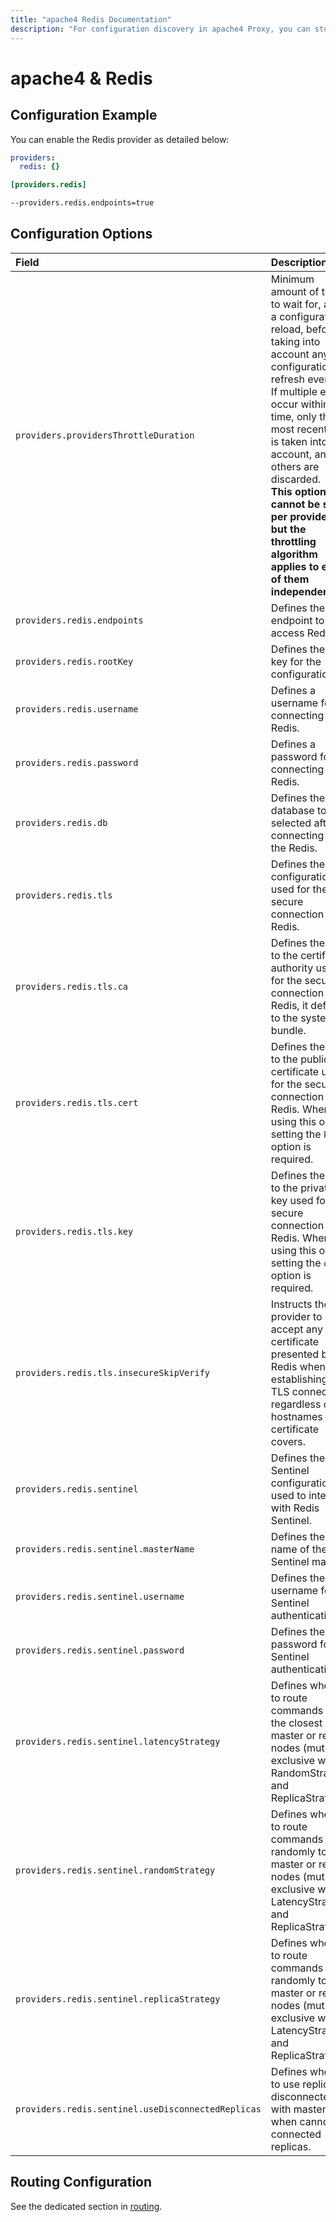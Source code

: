 ```yaml
---
title: "apache4 Redis Documentation"
description: "For configuration discovery in apache4 Proxy, you can store your configurations in Redis. Read the technical documentation."
---
```


# apache4 & Redis

## Configuration Example

You can enable the Redis provider as detailed below:

```yaml tab="File (YAML)"
providers:
  redis: {}
```

```toml tab="File (TOML)"
[providers.redis]
```

```bash tab="CLI"
--providers.redis.endpoints=true
```

## Configuration Options

| Field | Description                                               | Default              | Required |
|:------|:----------------------------------------------------------|:---------------------|:---------|
| `providers.providersThrottleDuration` | Minimum amount of time to wait for, after a configuration reload, before taking into account any new configuration refresh event.<br />If multiple events occur within this time, only the most recent one is taken into account, and all others are discarded.<br />**This option cannot be set per provider, but the throttling algorithm applies to each of them independently.** | 2s  | No |
| `providers.redis.endpoints` | Defines the endpoint to access Redis. |  "127.0.0.1:6379"    | Yes   |
| `providers.redis.rootKey` | Defines the root key for the configuration. |  "apache4"     | Yes   |
| `providers.redis.username` | Defines a username for connecting to Redis. |  ""    | No   |
| `providers.redis.password` | Defines a password for connecting to Redis. |  ""    | No   |
| `providers.redis.db` | Defines the database to be selected after connecting to the Redis. |  0    | No   |
| `providers.redis.tls` | Defines the TLS configuration used for the secure connection to Redis. |  -    | No   |
| `providers.redis.tls.ca` | Defines the path to the certificate authority used for the secure connection to Redis, it defaults to the system bundle.  | "" | No   |
| `providers.redis.tls.cert` | Defines the path to the public certificate used for the secure connection to Redis. When using this option, setting the `key` option is required. |  ""   | Yes   |
| `providers.redis.tls.key` | Defines the path to the private key used for the secure connection to Redis. When using this option, setting the `cert` option is required. |  ""   | Yes   |
| `providers.redis.tls.insecureSkipVerify` | Instructs the provider to accept any certificate presented by Redis when establishing a TLS connection, regardless of the hostnames the certificate covers. | false   | No   |
| `providers.redis.sentinel` | Defines the Sentinel configuration used to interact with Redis Sentinel. | -   | No   |
| `providers.redis.sentinel.masterName` | Defines the name of the Sentinel master. |  ""  | Yes   |
| `providers.redis.sentinel.username` | Defines the username for Sentinel authentication. | "" | No   |
| `providers.redis.sentinel.password` | Defines the password for Sentinel authentication. | "" | No   |
| `providers.redis.sentinel.latencyStrategy` | Defines whether to route commands to the closest master or replica nodes (mutually exclusive with RandomStrategy and ReplicaStrategy). | false   | No   |
| `providers.redis.sentinel.randomStrategy` | Defines whether to route commands randomly to master or replica nodes (mutually exclusive with LatencyStrategy and ReplicaStrategy). | false   | No   |
| `providers.redis.sentinel.replicaStrategy` | Defines whether to route commands randomly to master or replica nodes (mutually exclusive with LatencyStrategy and ReplicaStrategy). | false   | No   |
| `providers.redis.sentinel.useDisconnectedReplicas` | Defines whether to use replicas disconnected with master when cannot get connected replicas. | false   | false   |

## Routing Configuration

See the dedicated section in [routing](../../../../routing/providers/kv.md).
